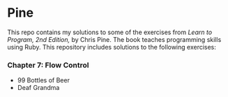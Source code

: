 # Pine

This repo contains my solutions to some of the exercises from _Learn to Program, 2nd Edition,_ by Chris Pine. The book teaches programming skills using Ruby. This repository includes solutions to the following exercises:

### Chapter 7: Flow Control
* 99 Bottles of Beer
* Deaf Grandma
